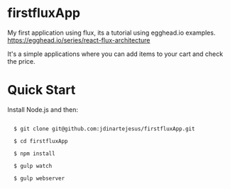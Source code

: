 # firstfluxApp

My first application using flux, its a tutorial using egghead.io examples. <br />
https://egghead.io/series/react-flux-architecture

It's a simple applications where you can add items to your cart and check the price.

# Quick Start

Install Node.js and then:

<code>
  $ git clone git@github.com:jdinartejesus/firstfluxApp.git <br />
  $ cd firstfluxApp <br />
  $ npm install <br />
  $ gulp watch <br />
  $ gulp webserver
</code>
